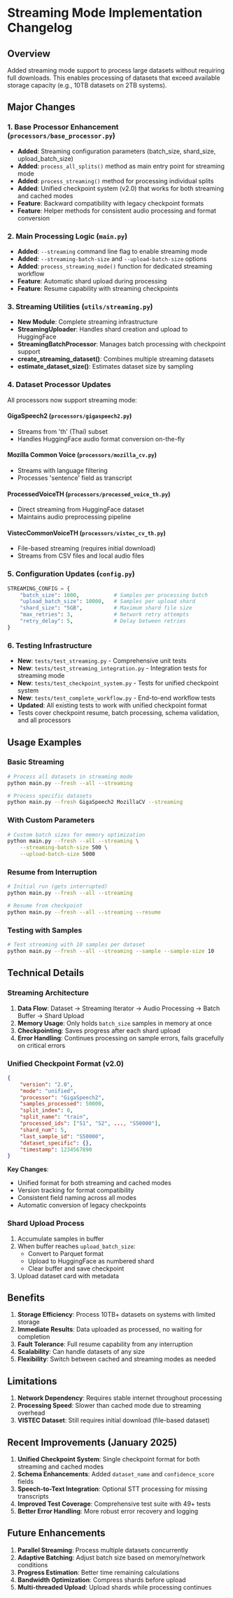 # Streaming Mode Implementation Changelog

## Overview
Added streaming mode support to process large datasets without requiring full downloads. This enables processing of datasets that exceed available storage capacity (e.g., 10TB datasets on 2TB systems).

## Major Changes

### 1. Base Processor Enhancement (`processors/base_processor.py`)
- **Added**: Streaming configuration parameters (batch_size, shard_size, upload_batch_size)
- **Added**: `process_all_splits()` method as main entry point for streaming mode
- **Added**: `process_streaming()` method for processing individual splits
- **Added**: Unified checkpoint system (v2.0) that works for both streaming and cached modes
- **Feature**: Backward compatibility with legacy checkpoint formats
- **Feature**: Helper methods for consistent audio processing and format conversion

### 2. Main Processing Logic (`main.py`)
- **Added**: `--streaming` command line flag to enable streaming mode
- **Added**: `--streaming-batch-size` and `--upload-batch-size` options
- **Added**: `process_streaming_mode()` function for dedicated streaming workflow
- **Feature**: Automatic shard upload during processing
- **Feature**: Resume capability with streaming checkpoints

### 3. Streaming Utilities (`utils/streaming.py`)
- **New Module**: Complete streaming infrastructure
- **StreamingUploader**: Handles shard creation and upload to HuggingFace
- **StreamingBatchProcessor**: Manages batch processing with checkpoint support
- **create_streaming_dataset()**: Combines multiple streaming datasets
- **estimate_dataset_size()**: Estimates dataset size by sampling

### 4. Dataset Processor Updates
All processors now support streaming mode:

#### GigaSpeech2 (`processors/gigaspeech2.py`)
- Streams from 'th' (Thai) subset
- Handles HuggingFace audio format conversion on-the-fly

#### Mozilla Common Voice (`processors/mozilla_cv.py`)
- Streams with language filtering
- Processes 'sentence' field as transcript

#### ProcessedVoiceTH (`processors/processed_voice_th.py`)
- Direct streaming from HuggingFace dataset
- Maintains audio preprocessing pipeline

#### VistecCommonVoiceTH (`processors/vistec_cv_th.py`)
- File-based streaming (requires initial download)
- Streams from CSV files and local audio files

### 5. Configuration Updates (`config.py`)
```python
STREAMING_CONFIG = {
    "batch_size": 1000,           # Samples per processing batch
    "upload_batch_size": 10000,   # Samples per upload shard
    "shard_size": "5GB",          # Maximum shard file size
    "max_retries": 3,             # Network retry attempts
    "retry_delay": 5,             # Delay between retries
}
```

### 6. Testing Infrastructure
- **New**: `tests/test_streaming.py` - Comprehensive unit tests
- **New**: `tests/test_streaming_integration.py` - Integration tests for streaming mode
- **New**: `tests/test_checkpoint_system.py` - Tests for unified checkpoint system
- **New**: `tests/test_complete_workflow.py` - End-to-end workflow tests
- **Updated**: All existing tests to work with unified checkpoint format
- Tests cover checkpoint resume, batch processing, schema validation, and all processors

## Usage Examples

### Basic Streaming
```bash
# Process all datasets in streaming mode
python main.py --fresh --all --streaming

# Process specific datasets
python main.py --fresh GigaSpeech2 MozillaCV --streaming
```

### With Custom Parameters
```bash
# Custom batch sizes for memory optimization
python main.py --fresh --all --streaming \
    --streaming-batch-size 500 \
    --upload-batch-size 5000
```

### Resume from Interruption
```bash
# Initial run (gets interrupted)
python main.py --fresh --all --streaming

# Resume from checkpoint
python main.py --fresh --all --streaming --resume
```

### Testing with Samples
```bash
# Test streaming with 10 samples per dataset
python main.py --fresh --all --streaming --sample --sample-size 10
```

## Technical Details

### Streaming Architecture
1. **Data Flow**: Dataset → Streaming Iterator → Audio Processing → Batch Buffer → Shard Upload
2. **Memory Usage**: Only holds `batch_size` samples in memory at once
3. **Checkpointing**: Saves progress after each shard upload
4. **Error Handling**: Continues processing on sample errors, fails gracefully on critical errors

### Unified Checkpoint Format (v2.0)
```json
{
    "version": "2.0",
    "mode": "unified",
    "processor": "GigaSpeech2",
    "samples_processed": 50000,
    "split_index": 0,
    "split_name": "train",
    "processed_ids": ["S1", "S2", ..., "S50000"],
    "shard_num": 5,
    "last_sample_id": "S50000",
    "dataset_specific": {},
    "timestamp": 1234567890
}
```

**Key Changes**:
- Unified format for both streaming and cached modes
- Version tracking for format compatibility
- Consistent field naming across all modes
- Automatic conversion of legacy checkpoints

### Shard Upload Process
1. Accumulate samples in buffer
2. When buffer reaches `upload_batch_size`:
   - Convert to Parquet format
   - Upload to HuggingFace as numbered shard
   - Clear buffer and save checkpoint
3. Upload dataset card with metadata

## Benefits

1. **Storage Efficiency**: Process 10TB+ datasets on systems with limited storage
2. **Immediate Results**: Data uploaded as processed, no waiting for completion
3. **Fault Tolerance**: Full resume capability from any interruption
4. **Scalability**: Can handle datasets of any size
5. **Flexibility**: Switch between cached and streaming modes as needed

## Limitations

1. **Network Dependency**: Requires stable internet throughout processing
2. **Processing Speed**: Slower than cached mode due to streaming overhead
3. **VISTEC Dataset**: Still requires initial download (file-based dataset)

## Recent Improvements (January 2025)

1. **Unified Checkpoint System**: Single checkpoint format for both streaming and cached modes
2. **Schema Enhancements**: Added `dataset_name` and `confidence_score` fields
3. **Speech-to-Text Integration**: Optional STT processing for missing transcripts
4. **Improved Test Coverage**: Comprehensive test suite with 49+ tests
5. **Better Error Handling**: More robust error recovery and logging

## Future Enhancements

1. **Parallel Streaming**: Process multiple datasets concurrently
2. **Adaptive Batching**: Adjust batch size based on memory/network conditions
3. **Progress Estimation**: Better time remaining calculations
4. **Bandwidth Optimization**: Compress shards before upload
5. **Multi-threaded Upload**: Upload shards while processing continues